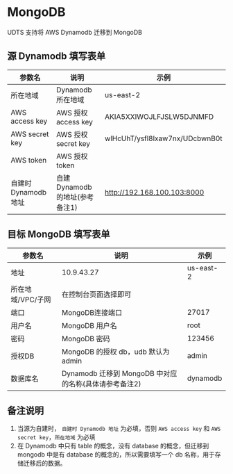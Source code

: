# MongoDB

UDTS 支持将 AWS Dynamodb 迁移到 MongoDB


## 源 Dynamodb 填写表单

| 参数名         | 说明                | 示例                                     |
|----------------|-------------------|------------------------------------------|
| 所在地域       | Dynamodb 所在地域   | us-east-2                                |
| AWS access key | AWS 授权 access key | AKIA5XXIWOJLFJSLW5DJNMFD                 |
| AWS secret key | AWS 授权 secret key | wlHcUhT/ysfl8lxaw7nx/UDcbwnB0t |
| AWS token      | AWS 授权 token      |                                          |
| 自建时 Dynamodb 地址|   自建 Dynamodb 的地址(参考备注1)    | http://192.168.100.103:8000 |
 
## 目标 MongoDB 填写表单

| 参数名            | 说明                 | 示例      |
|-----------------|----------------------|-----------|
| 地址              | 10.9.43.27           | us-east-2 |
| 所在地域/VPC/子网 | 在控制台页面选择即可 |           |
| 端口              | MongoDB连接端口      | 27017     |
| 用户名            | MongoDB 用户名       | root      |
| 密码              | MongoDB 密码         | 123456    |
| 授权DB           | MongoDB 的授权 db，udb 默认为 admin |  admin |
| 数据库名          | Dynamodb 迁移到 MongoDB 中对应的名称(具体请参考备注2) |  dynamodb |


## 备注说明
1. 当源为自建时， `自建时 Dynamodb 地址` 为必填，否则 `AWS access key` 和 `AWS secret key`，`所在地域` 为必填
2. 在 Dynamodb 中只有 table 的概念，没有 database 的概念，但迁移到 mongodb 中是有 database 的概念的，所以需要填写一个 db 名称，用于存储迁移后的数据。
